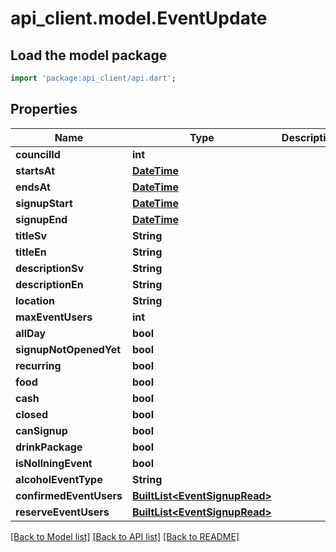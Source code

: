 # api_client.model.EventUpdate

## Load the model package
```dart
import 'package:api_client/api.dart';
```

## Properties
Name | Type | Description | Notes
------------ | ------------- | ------------- | -------------
**councilId** | **int** |  | [optional] 
**startsAt** | [**DateTime**](DateTime.md) |  | [optional] 
**endsAt** | [**DateTime**](DateTime.md) |  | [optional] 
**signupStart** | [**DateTime**](DateTime.md) |  | [optional] 
**signupEnd** | [**DateTime**](DateTime.md) |  | [optional] 
**titleSv** | **String** |  | [optional] 
**titleEn** | **String** |  | [optional] 
**descriptionSv** | **String** |  | [optional] 
**descriptionEn** | **String** |  | [optional] 
**location** | **String** |  | 
**maxEventUsers** | **int** |  | [optional] 
**allDay** | **bool** |  | [optional] 
**signupNotOpenedYet** | **bool** |  | [optional] 
**recurring** | **bool** |  | [optional] 
**food** | **bool** |  | [optional] 
**cash** | **bool** |  | [optional] 
**closed** | **bool** |  | [optional] 
**canSignup** | **bool** |  | [optional] 
**drinkPackage** | **bool** |  | [optional] 
**isNollningEvent** | **bool** |  | [optional] 
**alcoholEventType** | **String** |  | [optional] 
**confirmedEventUsers** | [**BuiltList&lt;EventSignupRead&gt;**](EventSignupRead.md) |  | [optional] 
**reserveEventUsers** | [**BuiltList&lt;EventSignupRead&gt;**](EventSignupRead.md) |  | [optional] 

[[Back to Model list]](../README.md#documentation-for-models) [[Back to API list]](../README.md#documentation-for-api-endpoints) [[Back to README]](../README.md)


